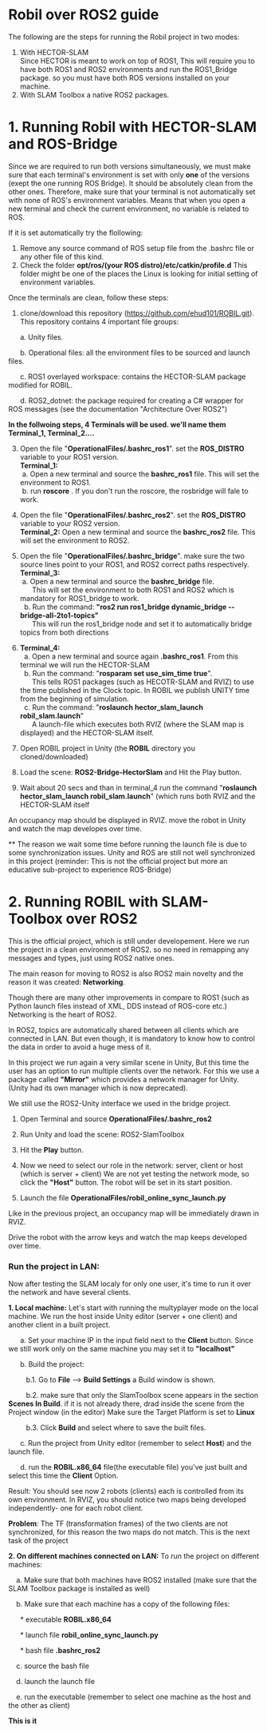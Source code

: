 # Robil over ROS2 guide
The following are the steps for running the Robil project in two modes:  
1. With HECTOR-SLAM  
Since HECTOR is meant to work on top of ROS1, This will require you to have both ROS1 and ROS2 environments and run the ROS1_Bridge package.
so you must have both ROS versions installed on your machine.
2. With SLAM Toolbox a native ROS2 packages.

# 1. Running Robil with HECTOR-SLAM and ROS-Bridge
Since we are required to run both versions simultaneously, we must make sure that each terminal's environment is set with only **one** of the versions (exept the one running ROS Bridge). It should be absolutely clean from the other ones.
Therefore, make sure that your terminal is not automatically set with none of ROS's environment variables. Means that when you open a new terminal and check the current environment, no variable is related to ROS.

If it is set automatically try the flollowing:
1. Remove any source command of ROS setup file from the .bashrc file or any other file of this kind.
2. Check the folder **opt/ros/(your ROS distro)/etc/catkin/profile.d**
This folder might be one of the places the Linux is looking for initial setting of environment variables.

Once the terminals are clean, follow these steps:
1. clone/download this repository (https://github.com/ehud101/ROBIL.git).
This repository contains 4 important file groups:

&nbsp;&nbsp;&nbsp;&nbsp;&nbsp;&nbsp;a. Unity files.

&nbsp;&nbsp;&nbsp;&nbsp;&nbsp;&nbsp;b. Operational files: all the environment files to be sourced and launch files.

&nbsp;&nbsp;&nbsp;&nbsp;&nbsp;&nbsp;c. ROS1 overlayed workspace: contains the HECTOR-SLAM package modified for ROBIL.

&nbsp;&nbsp;&nbsp;&nbsp;&nbsp;&nbsp;d. ROS2_dotnet: the package required for creating a C# wrapper for ROS messages (see the documentation "Architecture Over ROS2")

**In the follwoing steps, 4 Terminals will be used. we'll name them Terminal_1, Terminal_2....**  

3. Open the file "**OperationalFiles/.bashrc_ros1**". set the **ROS_DISTRO** variable to your ROS1 version.  
**Terminal_1:**  
&nbsp;a. Open a new terminal and source the **bashrc_ros1** file. This will set the environment to ROS1.  
&nbsp;b. run **roscore** . If you don't run the roscore, the rosbridge will fale to work.  

4. Open the file "**OperationalFiles/.bashrc_ros2**". set the **ROS_DISTRO** variable to your ROS2 version.  
**Terminal_2:** Open a new terminal and source the **bashrc_ros2** file. This will set the environment to ROS2.  

5. Open the file "**OperationalFiles/.bashrc_bridge**". make sure the two source lines point to your ROS1, and ROS2 correct paths respectively.  
**Terminal_3:**  
&nbsp;a. Open a new terminal and source the **bashrc_bridge** file.  
&nbsp;&nbsp;&nbsp;&nbsp;&nbsp;&nbsp;This will set the environment to both ROS1 and ROS2 which is mandatory for ROS1_bridge to work.  
&nbsp;&nbsp;b. Run the command: **"ros2 run ros1_bridge dynamic_bridge --bridge-all-2to1-topics"**   
&nbsp;&nbsp;&nbsp;&nbsp;&nbsp;&nbsp;This will run the ros1_bridge node and set it to automatically bridge topics from both directions

6. **Terminal_4:**  
&nbsp;&nbsp;a. Open a new terminal and source again **.bashrc_ros1**. From this terminal we will run the HECTOR-SLAM  
&nbsp;&nbsp;b. Run the command: "**rosparam set use_sim_time true**".  
&nbsp;&nbsp;&nbsp;&nbsp;&nbsp;&nbsp;This tells ROS1 packages (such as HECOTR-SLAM and RVIZ) to use the time published in the Clock topic. In ROBIL we publish UNITY time from the beginning of simulation.  
&nbsp;&nbsp;c. Run the command: "**roslaunch hector_slam_launch robil_slam.launch**"  
&nbsp;&nbsp;&nbsp;&nbsp;&nbsp;&nbsp;A launch-file which executes both RVIZ (where the SLAM map is displayed) and the HECTOR-SLAM itself.  

7. Open ROBIL project in Unity (the **ROBIL** directory you cloned/downloaded)  

8. Load the scene: **ROS2-Bridge-HectorSlam** and Hit the Play button. 

9. Wait about 20 secs and than in terminal_4 run the command "**roslaunch hector_slam_launch robil_slam.launch**" (which runs both RVIZ and the HECTOR-SLAM itself

An occupancy map should be displayed in RVIZ. move the robot in Unity and watch the map developes over time.

** The reason we wait some time before running the launch file is due to some synchronization issues. Unity and ROS are still not well synchronized in this project (reminder: This is not the official project but more an educative sub-project to experience ROS-Bridge)


# 2. Running ROBIL with SLAM-Toolbox over ROS2
This is the official project, which is still under developement.
Here we run the project in a clean environment of ROS2. so no need in remapping any messages and types, just using ROS2 native ones.

The main reason for moving to ROS2 is also ROS2 main novelty and the reason it was created: **Networking**. 

Though there are many other improvements in compare to ROS1 (such as Python launch files instead of XML, DDS instead of ROS-core etc.) Networking is the heart of ROS2.

In ROS2, topics are automatically shared between all clients which are connected in LAN. But even though, it is mandatory to know how to control the data in order to avoid a huge mess of it.

In this project we run again a very similar scene in Unity, But this time the user has an option to run multiple clients over the network. For this we use a package called **"Mirror"** which provides a network manager for Unity.
(Unity had its own manager which is now deprecated).

We still use the ROS2-Unity interface we used in the bridge project.

1. Open Terminal and source **OperationalFiles/.bashrc_ros2**

2. Run Unity and load the scene: ROS2-SlamToolbox

3. Hit the **Play** button.

4. Now we need to select our role in the network: server, client or host (which is server + client)
We are not yet testing the network mode, so click the **"Host"** button.
The robot will be set in its start position.


5. Launch the file **OperationalFiles/robil_online_sync_launch.py**

Like in the previous project, an occupancy map will be immediately drawn in RVIZ.

Drive the robot with the arrow keys and watch the map keeps developed over time.

### Run the project in LAN:

Now after testing the SLAM localy for only one user, it's time to run it over the network and have several clients.

**1. Local machine:**
Let's start with running the multyplayer mode on the local machine. We run the host inside Unity editor (server + one client) and another client in a built project.

&nbsp;&nbsp;&nbsp;&nbsp;&nbsp;&nbsp;a. Set your machine IP in the input field next to the **Client** button. Since we still work only on the same machine you may set it to **"localhost"**

&nbsp;&nbsp;&nbsp;&nbsp;&nbsp;&nbsp;b. Build the project:

&nbsp;&nbsp;&nbsp;&nbsp;&nbsp;&nbsp;&nbsp;&nbsp;&nbsp;b.1. Go to **File** --> **Build Settings**
a Build window is shown.

&nbsp;&nbsp;&nbsp;&nbsp;&nbsp;&nbsp;&nbsp;&nbsp;&nbsp;b.2. make sure that only the SlamToolbox scene appears in the section **Scenes In Build**. if it is not already there, drad inside the scene from the Project window (in the editor)
Make sure the Target Platform is set to **Linux**

&nbsp;&nbsp;&nbsp;&nbsp;&nbsp;&nbsp;&nbsp;&nbsp;&nbsp;b.3. Click **Build** and select where to save the built files.

&nbsp;&nbsp;&nbsp;&nbsp;&nbsp;&nbsp;c. Run the project from Unity editor (remember to select **Host**) and the launch file.

&nbsp;&nbsp;&nbsp;&nbsp;&nbsp;&nbsp;d. run the **ROBIL.x86_64** file(the executable file) you've just built and select this time the **Client** Option.

Result: You should see now 2 robots (clients) each is controlled from its own environment. In RVIZ, you should notice two maps being developed independently- one for each robot client.

**Problem**: The TF (transformation frames) of the two clients are not synchronized, for this reason the two maps do not match. This is the next task of the project


**2. On different machines connected on LAN:**
To run the project on different machines:

&nbsp;&nbsp;&nbsp;&nbsp;a. Make sure that both machines have ROS2 installed (make sure that the SLAM Toolbox package is installed as well)

&nbsp;&nbsp;&nbsp;&nbsp;b. Make sure that each machine has a copy of the following files:

&nbsp;&nbsp;&nbsp;&nbsp;&nbsp;&nbsp;* executable **ROBIL.x86_64**

&nbsp;&nbsp;&nbsp;&nbsp;&nbsp;&nbsp;* launch file **robil_online_sync_launch.py**

&nbsp;&nbsp;&nbsp;&nbsp;&nbsp;&nbsp;* bash file **.bashrc_ros2**

&nbsp;&nbsp;&nbsp;&nbsp;c. source the bash file

&nbsp;&nbsp;&nbsp;&nbsp;d. launch the launch file

&nbsp;&nbsp;&nbsp;&nbsp;e. run the executable (remember to select one machine as the host and the other as client)

**This is it**


